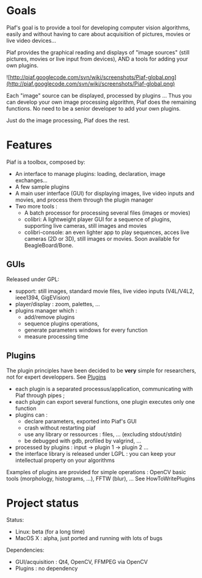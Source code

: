 # Goals #

Piaf's goal is to provide a tool for developing computer vision algorithms, easily
and without having to care about acquisition of pictures, movies or live video devices...

Piaf provides the graphical reading and displays of "image sources" (still
pictures, movies or live input from devices), AND a tools for adding your own plugins.

![http://piaf.googlecode.com/svn/wiki/screenshots/Piaf-global.png](http://piaf.googlecode.com/svn/wiki/screenshots/Piaf-global.png)

Each "image" source can be displayed, processed by plugins ...
Thus you can develop your own image processing algorithm, Piaf does the remaining functions.
No need to be a senior developer to add your own plugins.

Just do the image processing, Piaf does the rest.

# Features #

Piaf is a toolbox, composed by:
  * An interface to manage plugins: loading, declaration, image exchanges...
  * A few sample plugins
  * A main user interface (GUI) for displaying images, live video inputs and movies, and process them through the plugin manager
  * Two more tools :
    * A batch processor for processing several files (images or movies)
    * colibri: A lightweight player GUI for a sequence of plugins, supporting live cameras, still images and movies
    * colibri-console: an even lighter app to play sequences, acces live cameras (2D or 3D), still images or movies. Soon available for BeagleBoard/Bone.

## GUIs ##

Released under GPL:
  * support: still images, standard movie files, live video inputs (V4L/V4L2, ieee1394, GigEVision)
  * player/display : zoom, palettes, ...
  * plugins manager which :
    * add/remove plugins
    * sequence plugins operations,
    * generate parameters windows for every function
    * measure processing time

## Plugins ##

The plugin principles have been decided to be **very** simple for researchers, not for expert developpers. See [Plugins](Plugins.md)

  * each plugin is a separated processus/application, communicating with Piaf through pipes ;
  * each plugin can export several functions, one plugin executes only one function
  * plugins can :
    * declare parameters, exported into Piaf's GUI
    * crash without restarting piaf
    * use any library or ressources : files, ... (excluding stdout/stdin)
    * be debugged with gdb, profiled by valgrind, ...
  * processed by plugins : input -> plugin 1 -> plugin 2 ...
  * the interface library is released under LGPL : you can keep your intellectual property on your algorithms

Examples of plugins are provided for simple operations : OpenCV basic tools (morphology, histograms, ...), FFTW (blur), ... See HowToWritePlugins

# Project status #

Status:
  * Linux: beta (for a long time)
  * MacOS X : alpha, just ported and running with lots of bugs

Dependencies:
  * GUI/acquisition : Qt4, OpenCV, FFMPEG via OpenCV
  * Plugins : no dependency